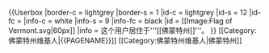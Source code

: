 {{Userbox
  |border-c = lightgrey
  |border-s = 1
  |id-c     = lightgrey
  |id-s     = 12
  |id-fc    = 
  |info-c   = white
  |info-s   = 9
  |info-fc  = black
  |id       = [[Image:Flag of Vermont.svg|60px]]
  |info     = 这个用户居住于'''[[佛蒙特州]]'''。
}}<includeonly>
[[Category:佛蒙特州维基人|{{PAGENAME}}]]
</includeonly><noinclude>
[[Category:佛蒙特州维基人|佛蒙特州]]
</noinclude>